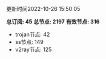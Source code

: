 更新时间2022-10-26 15:50:05

**总订阅: 45**
**总节点: 2197**
**有效节点: 316**
- trojan节点: 42
- ss节点: 149
- v2ray节点: 125
